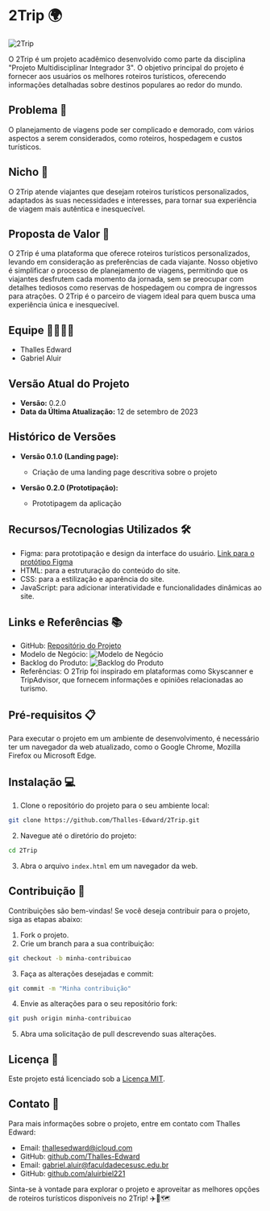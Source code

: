 # 2Trip 🌍

![2Trip](https://i.ibb.co/Zd4L78c/image.png)

O 2Trip é um projeto acadêmico desenvolvido como parte da disciplina "Projeto Multidisciplinar Integrador 3". O objetivo principal do projeto é fornecer aos usuários os melhores roteiros turísticos, oferecendo informações detalhadas sobre destinos populares ao redor do mundo.

## Problema 🙁

O planejamento de viagens pode ser complicado e demorado, com vários aspectos a serem considerados, como roteiros, hospedagem e custos turísticos.

## Nicho 🙂

O 2Trip atende viajantes que desejam roteiros turísticos personalizados, adaptados às suas necessidades e interesses, para tornar sua experiência de viagem mais autêntica e inesquecível.

## Proposta de Valor 🎁

O 2Trip é uma plataforma que oferece roteiros turísticos personalizados, levando em consideração as preferências de cada viajante. Nosso objetivo é simplificar o processo de planejamento de viagens, permitindo que os viajantes desfrutem cada momento da jornada, sem se preocupar com detalhes tediosos como reservas de hospedagem ou compra de ingressos para atrações. O 2Trip é o parceiro de viagem ideal para quem busca uma experiência única e inesquecível.

## Equipe 🧑‍💻👩‍💻

- Thalles Edward
- Gabriel Aluir

## Versão Atual do Projeto

- **Versão:** 0.2.0
- **Data da Última Atualização:** 12 de setembro de 2023

## Histórico de Versões

- **Versão 0.1.0 (Landing page):**

  - Criação de uma landing page descritiva sobre o projeto

- **Versão 0.2.0 (Prototipação):**
  - Prototipagem da aplicação

## Recursos/Tecnologias Utilizados 🛠️

- Figma: para prototipação e design da interface do usuário. [Link para o protótipo Figma](https://www.figma.com/file/IXT0RsOq6wQT6pG0bNWVTf/landing-page?type=design&node-id=0%3A1&mode=design&t=uaZc6AwxRDxTD6YL-1)
- HTML: para a estruturação do conteúdo do site.
- CSS: para a estilização e aparência do site.
- JavaScript: para adicionar interatividade e funcionalidades dinâmicas ao site.

## Links e Referências 📚

- GitHub: [Repositório do Projeto](https://github.com/Thalles-Edward/2Trip.git)
- Modelo de Negócio: ![Modelo de Negócio](https://i.ibb.co/jMr5Zgt/Modelo-de-Neg-cio.jpg)
- Backlog do Produto: ![Backlog do Produto](https://i.ibb.co/F5mM2V9/Backlog-do-Produto.jpg)
- Referências: O 2Trip foi inspirado em plataformas como Skyscanner e TripAdvisor, que fornecem informações e opiniões relacionadas ao turismo.

## Pré-requisitos 📋

Para executar o projeto em um ambiente de desenvolvimento, é necessário ter um navegador da web atualizado, como o Google Chrome, Mozilla Firefox ou Microsoft Edge.

## Instalação 💻

1. Clone o repositório do projeto para o seu ambiente local:

```bash
git clone https://github.com/Thalles-Edward/2Trip.git
```

2. Navegue até o diretório do projeto:

```bash
cd 2Trip
```

3. Abra o arquivo `index.html` em um navegador da web.

## Contribuição 👥

Contribuições são bem-vindas! Se você deseja contribuir para o projeto, siga as etapas abaixo:

1. Fork o projeto.
2. Crie um branch para a sua contribuição:

```bash
git checkout -b minha-contribuicao
```

3. Faça as alterações desejadas e commit:

```bash
git commit -m "Minha contribuição"
```

4. Envie as alterações para o seu repositório fork:

```bash
git push origin minha-contribuicao
```

5. Abra uma solicitação de pull descrevendo suas alterações.

## Licença 📄

Este projeto está licenciado sob a [Licença MIT](https://opensource.org/licenses/MIT).

## Contato 📧

Para mais informações sobre o projeto, entre em contato com Thalles Edward:

- Email: thallesedward@icloud.com
- GitHub: [github.com/Thalles-Edward](https://github.com/Thalles-Edward)
- Email: gabriel.aluir@faculdadecesusc.edu.br
- GitHub: [github.com/aluirbiel221](https://github.com/aluirbiel221)

Sinta-se à vontade para explorar o projeto e aproveitar as melhores opções de roteiros turísticos disponíveis no 2Trip! ✈️🌴🗺️
